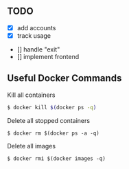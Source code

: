 ## TODO

- [x] add accounts
- [x] track usage
- [] handle "exit"
- [] implement frontend

## Useful Docker Commands

Kill all containers

```bash
$ docker kill $(docker ps -q) 
```

Delete all stopped containers

```
$ docker rm $(docker ps -a -q)
```

Delete all images

```
$ docker rmi $(docker images -q)
